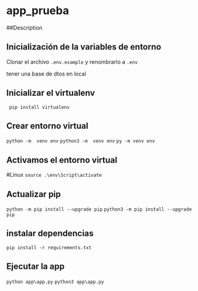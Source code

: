 # app_prueba

##Description

## Inicialización de la variables de entorno

Clonar el archivo ```.env.example``` y renombrarlo a ```.env```

tener una base de dtos en local

## Inicializar el virtualenv

 ``` pip install virtualenv```
 
 ## Crear entorno virtual
 ```python -m  venv env```
 ```python3 -m  venv env```
 ```py -m venv env```
 
 ## Activamos el entorno virtual
 #Linux
 ```source .\env\Script\activate```
 

 ## Actualizar pip
 ```python -m pip install --upgrade pip``` 
 ```python3 -m pip install --upgrade pip```
 
 ## instalar dependencias
 ```pip install -r requirements.txt```
 
 
 ## Ejecutar la app
 ```python app\app.py``` 
 ```python3 app\app.py```
